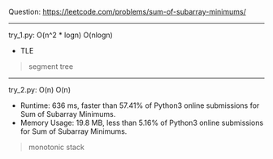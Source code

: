 Question: https://leetcode.com/problems/sum-of-subarray-minimums/

---

try_1.py: O(n^2 * logn) O(nlogn)

* TLE

> segment tree

---

try_2.py: O(n) O(n)

* Runtime: 636 ms, faster than 57.41% of Python3 online submissions for Sum of Subarray Minimums.
* Memory Usage: 19.8 MB, less than 5.16% of Python3 online submissions for Sum of Subarray Minimums.

> monotonic stack